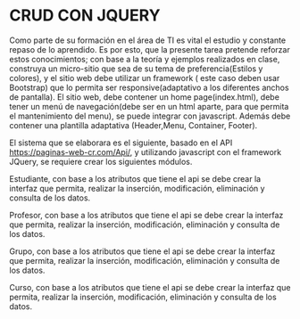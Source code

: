 # CRUD CON JQUERY
Como parte de su formación en el área de TI es vital el estudio y constante repaso de lo aprendido. Es por esto, que la presente tarea pretende reforzar estos conocimientos; con base a la teoría y ejemplos realizados en clase, construya un micro-sitio que sea de su tema de preferencia(Estilos y colores), y el sitio web debe utilizar un framework ( este caso deben usar Bootstrap) que lo permita ser responsive(adaptativo a los diferentes anchos de pantalla). El sitio web, debe contener un home page(index.html), debe tener un menú de navegación(debe ser en un html aparte, para que permita el mantenimiento del menu), se puede integrar con javascript. Además debe contener una plantilla adaptativa (Header,Menu, Container, Footer).

El sistema que se elaborara es el siguiente, basado en el API https://paginas-web-cr.com/Api/, y utilizando javascript con el framework JQuery, se requiere crear los siguientes módulos.

Estudiante, con base a los atributos que tiene el api se debe crear la interfaz que permita, realizar la inserción, modificación, eliminación y consulta de los datos.

Profesor, con base a los atributos que tiene el api se debe crear la interfaz que permita, realizar la inserción, modificación, eliminación y consulta de los datos.

Grupo, con base a los atributos que tiene el api se debe crear la interfaz que permita, realizar la inserción, modificación, eliminación y consulta de los datos.

Curso, con base a los atributos que tiene el api se debe crear la interfaz que permita, realizar la inserción, modificación, eliminación y consulta de los datos.
